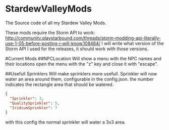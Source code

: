 # StardewValleyMods
The Source code of all my Stardew Valley Mods.

These mods require the Storm API to work:  http://community.playstarbound.com/threads/storm-modding-api-literally-use-1-05-before-posting-i-will-know.108484/
I will write what version of the Storm API I used for the releases, it should work with those versions.

#Current Mods
##NPCLocation
Will show a menu with the NPC names and their locations open the menu with the "z" key and close it with "escape".

##Usefull Sprinklers
Will make sprinklers more usefull. Sprinkler will now water an area around them, configurable in the config.json.
the number indicates the rectangle area that should be watered.
```json
{
  "Sprinkler": 3,
  "QualitySprinkler": 5,
  "IridiumSprinkler": 7
}
```
with this config the normal sprinkler will water a 3x3 area.
